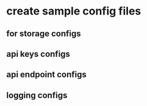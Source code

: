 # create sample config files 

## for storage configs
## api keys configs
## api endpoint configs
## logging configs